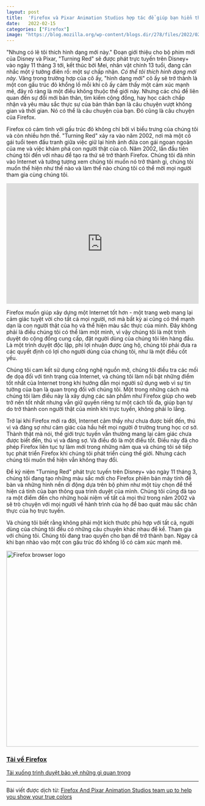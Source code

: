 ```yaml
---
layout: post
title:  'Firefox và Pixar Animation Studios hợp tác để giúp bạn hiển thị màu sắc một cách trung thực'
date:   2022-02-15
categories: ["Firefox"]
image: "https://blog.mozilla.org/wp-content/blogs.dir/278/files/2022/02/TR-blog-partnership_1200x800-1000x667.jpg"
---
```


"Nhưng có lẽ tôi thích hình dạng mới này."
Đoạn giới thiệu cho bộ phim mới của Disney và Pixar, "Turning Red" sẽ được phát trực tuyến trên Disney+ vào ngày 11 tháng 3 tới, kết thúc bởi Mei, nhân vật chính 13 tuổi, đang cân nhắc một ý tưởng điên rồ: một sự chấp nhận. _Có thể tôi thích hình dạng mới này_. Vâng trong trường hợp của cô ấy, "hình dạng mới" cô ấy sẽ trở thành là một con gấu trúc đỏ khổng lồ mỗi khi cô ấy cảm thấy một cảm xúc mạnh mẽ, đây rõ ràng là một điều không thuộc thế giới này. Nhưng các chủ đề liên quan đến sự đổi mới bản thân, tìm kiếm cộng đồng, hay học cách chấp nhận và yêu màu sắc thực sự của bản thân bạn là câu chuyện vượt không gian và thời gian. Nó có thể là câu chuyện của bạn. Đó cũng là câu chuyện của Firefox.

Firefox có cảm tình với gấu trúc đỏ không chỉ bởi vì biểu trưng của chúng tôi và còn nhiều hơn thế. "Turning Red" xảy ra vào năm 2002, nơi mà một cô gái tuổi teen đấu tranh giữa việc giữ lại hình ảnh đứa con gái ngoan ngoãn của mẹ và việc khám phá con người thật của cô. Năm 2002, lần đầu tiên chúng tôi đến với nhau để tạo ra thứ sẽ trở thành Firefox. Chúng tôi đã nhìn vào Internet và tưởng tượng xem chúng tôi muốn nó trở thành gì, chúng tôi muốn thể hiện như thế nào và làm thế nào chúng tôi có thể mời mọi người tham gia cùng chúng tôi.

<iframe width="100%" height="315" src="https://www.youtube.com/embed/eILW72MxJmU" title="YouTube video player" frameborder="0" allow="accelerometer; autoplay; clipboard-write; encrypted-media; gyroscope; picture-in-picture" allowfullscreen></iframe>
<br/>

Firefox muốn giúp xây dựng một Internet tốt hơn - một trang web mang lại cảm giác tuyệt vời cho tất cả mọi người, nơi mà bất kỳ ai cũng có thể mạnh dạn là con người thật của họ và thể hiện màu sắc thực của mình. Đây không phải là điều chúng tôi có thể làm một mình, vì vậy chúng tôi là một trình duyệt do cộng đồng cung cấp, đặt người dùng của chúng tôi lên hàng đầu. Là một trình duyệt độc lập, phi lợi nhuận được ủng hộ, chúng tôi phải đưa ra các quyết định có lợi cho người dùng của chúng tôi, như là một điều cốt yếu.

Chúng tôi cam kết sử dụng công nghệ nguồn mở, chúng tôi điều tra các mối đe dọa đối với tình trạng của Internet, và chúng tôi làm nổi bật những điểm tốt nhất của Internet trong khi hướng dẫn mọi người sử dụng web vì sự tin tưởng của bạn là quan trọng đối với chúng tôi. Một trong những cách mà chúng tôi làm điều này là xây dựng các sản phẩm như Firefox giúp cho web trở nên tốt nhất nhưng vẫn giữ quyền riêng tư một cách tối đa, giúp bạn tự do trở thành con người thật của mình khi trực tuyến, không phải lo lắng.

Trở lại khi Firefox mới ra đời, Internet cảm thấy như chưa được biết đến, thú vị và đáng sợ như cảm giác của hầu hết mọi người ở trường trung học cơ sở. Thành thật mà nói, thế giới trực tuyến vẫn thường mang lại cảm giác chưa được biết đến, thú vị và đáng sợ. Và điều đó là một điều tốt. Điều này đã cho phép Firefox liên tục tự làm mới trong những năm qua và chúng tôi sẽ tiếp tục phát triển Firefox khi chúng tôi phát triển cùng thế giới. Nhưng cách chúng tôi muốn thể hiện vẫn không thay đổi.

Để kỷ niệm "Turning Red" phát trực tuyến trên Disney+ vào ngày 11 tháng 3, chúng tôi đang tạo những màu sắc mới cho Firefox phiên bản máy tính để bàn và những hình nền di động dựa trên bộ phim như một tùy chọn để thể hiện cá tính của bạn thông qua trình duyệt của mình. Chúng tôi cũng đã tạo ra một điểm đến cho những hoài niệm về tất cả mọi thứ trong năm 2002 và sẽ trò chuyện với mọi người về hành trình của họ để bao quát màu sắc chân thực của họ trực tuyến.

Và chúng tôi biết rằng không phải một kích thước phù hợp với tất cả, người dùng của chúng tôi đều có những câu chuyện khác nhau để kể. Tham gia với chúng tôi. Chúng tôi đang trao quyền cho bạn để trở thành bạn. Ngay cả khi bạn nhào vào một con gấu trúc đỏ khổng lồ có cảm xúc mạnh mẽ.

<div>
	<a class="ft-c-inline-cta" href=" https://www.mozilla.org/firefox/new/">
		<div class="ft-c-inline-cta__media">
			<img src="https://ffp4g1ylyit3jdyti1hqcvtb-wpengine.netdna-ssl.com/wp-content/blogs.dir/278/files/2020/09/Fx-Browser-icon-fullColor-512-512x512.png" class="attachment-1x1 size-1x1" alt="Firefox browser logo" loading="lazy" srcset="https://blog.mozilla.org/wp-content/blogs.dir/278/files/2020/09/Fx-Browser-icon-fullColor-512.png 512w, https://blog.mozilla.org/wp-content/blogs.dir/278/files/2020/09/Fx-Browser-icon-fullColor-512-300x300.png 300w, https://blog.mozilla.org/wp-content/blogs.dir/278/files/2020/09/Fx-Browser-icon-fullColor-512-150x150.png 150w" sizes="(max-width: 512px) 100vw, 512px" width="512" height="512" />
		</div>
		<div class="ft-c-inline-cta__content">
			<h3>Tải về Firefox</h3>
			<span>Tải xuống trình duyệt bảo vệ những gì quan trọng</span>
		</div>
	</a>
</div>

----

Bài viết được dịch từ: [Firefox And Pixar Animation Studios team up to help you show your true colors](https://blog.mozilla.org/en/products/firefox/true-colors-with-firefox-pixar-animation-studios-turning-red/)
